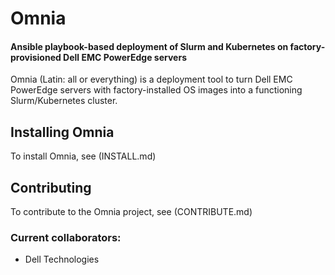 # Omnia
#### Ansible playbook-based deployment of Slurm and Kubernetes on factory-provisioned Dell EMC PowerEdge servers

Omnia (Latin: all or everything) is a deployment tool to turn Dell EMC PowerEdge servers with factory-installed OS images into a functioning Slurm/Kubernetes cluster.

## Installing Omnia
To install Omnia, see (INSTALL.md)

## Contributing
To contribute to the Omnia project, see (CONTRIBUTE.md)

### Current collaborators:
* Dell Technologies
